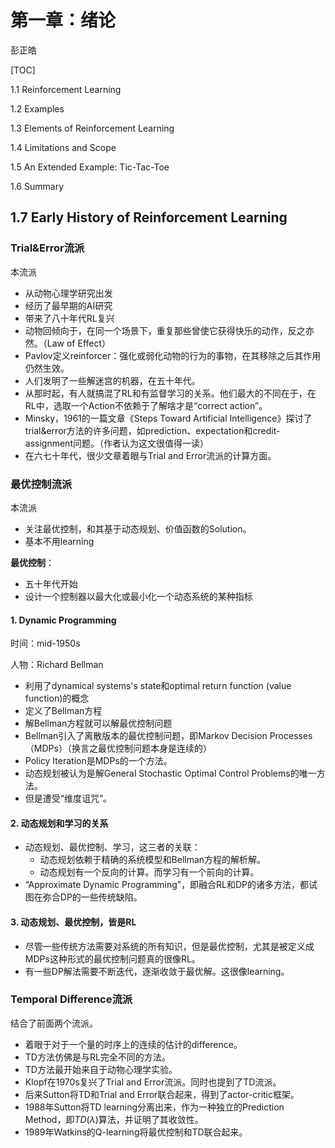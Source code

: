 # 第一章：绪论

彭正皓

[TOC]

1.1 Reinforcement Learning

1.2 Examples

1.3 Elements of Reinforcement Learning

1.4 Limitations and Scope

1.5 An Extended Example: Tic-Tac-Toe

1.6 Summary

## 1.7 Early History of Reinforcement Learning

### Trial&Error流派

本流派

* 从动物心理学研究出发
* 经历了最早期的AI研究
* 带来了八十年代RL复兴
* 动物回倾向于，在同一个场景下，重复那些曾使它获得快乐的动作，反之亦然。（Law of Effect）
* Pavlov定义reinforcer：强化或弱化动物的行为的事物，在其移除之后其作用仍然生效。
* 人们发明了一些解迷宫的机器，在五十年代。
* 从那时起，有人就搞混了RL和有监督学习的关系。他们最大的不同在于，在RL中，选取一个Action不依赖于了解啥才是“correct action”。
* Minsky，1961的一篇文章《Steps Toward Artificial Intelligence》探讨了trial&error方法的许多问题，如prediction、expectation和credit-assignment问题。（作者认为这文很值得一读）
* 在六七十年代，很少文章着眼与Trial and Error流派的计算方面。



### 最优控制流派

本流派

* 关注最优控制，和其基于动态规划、价值函数的Solution。
* 基本不用learning

**最优控制**：

* 五十年代开始
* 设计一个控制器以最大化或最小化一个动态系统的某种指标

#### 1. Dynamic Programming

时间：mid-1950s

人物：Richard Bellman

* 利用了dynamical systems's state和optimal return function (value function)的概念
* 定义了Bellman方程
* 解Bellman方程就可以解最优控制问题
* Bellman引入了离散版本的最优控制问题，即Markov Decision Processes （MDPs）（换言之最优控制问题本身是连续的）
* Policy Iteration是MDPs的一个方法。
* 动态规划被认为是解General Stochastic Optimal Control Problems的唯一方法。
* 但是遭受“维度诅咒”。

#### 2.  动态规划和学习的关系

* 动态规划、最优控制、学习，这三者的关联：
  * 动态规划依赖于精确的系统模型和Bellman方程的解析解。
  * 动态规划有一个反向的计算。而学习有一个前向的计算。
* “Approximate Dynamic Programming”，即融合RL和DP的诸多方法，都试图在弥合DP的一些传统缺陷。

#### 3. 动态规划、最优控制，皆是RL

* 尽管一些传统方法需要对系统的所有知识，但是最优控制，尤其是被定义成MDPs这种形式的最优控制问题真的很像RL。
* 有一些DP解法需要不断迭代，逐渐收敛于最优解。这很像learning。



### Temporal Difference流派

结合了前面两个流派。

* 着眼于对于一个量的时序上的连续的估计的difference。
* TD方法仿佛是与RL完全不同的方法。
* TD方法最开始来自于动物心理学实验。
* Klopf在1970s复兴了Trial and Error流派。同时也提到了TD流派。
* 后来Sutton将TD和Trial and Error联合起来，得到了actor-critic框架。
* 1988年Sutton将TD learning分离出来，作为一种独立的Prediction Method，即$TD(\lambda)$算法，并证明了其收敛性。
* 1989年Watkins的Q-learning将最优控制和TD联合起来。